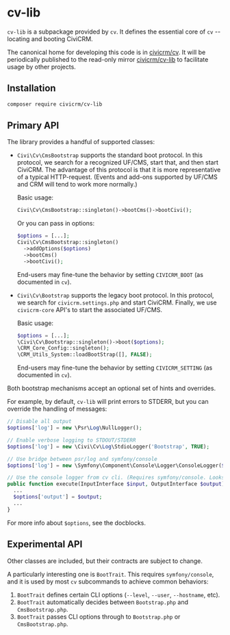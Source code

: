 # cv-lib

`cv-lib` is a subpackage provided by `cv`. It defines the essential core of `cv` -- locating and booting CiviCRM.

The canonical home for developing this code is in [civicrm/cv](https://github.com/civicrm/cv). It will be periodically published to the read-only
mirror [civicrm/cv-lib](https://github.com/civicrm/cv-lib) to facilitate usage by other projects.

## Installation

```bash
composer require civicrm/cv-lib
```

## Primary API

The library provides a handful of supported classes:

* `Civi\Cv\CmsBootstrap` supports the standard boot protocol. In this protocol, we search for a recognized UF/CMS, start
  that, and then start CiviCRM. The advantage of this protocol is that it is more representative of a typical
  HTTP-request. (Events and add-ons supported by UF/CMS and CRM will tend to work more normally.)

    Basic usage:

    ```php
    Civi\Cv\CmsBootstrap::singleton()->bootCms()->bootCivi();
    ```

    Or you can pass in options:

    ```php
    $options = [...];
    Civi\Cv\CmsBootstrap::singleton()
      ->addOptions($options)
      ->bootCms()
      ->bootCivi();
    ```

    End-users may fine-tune the behavior by setting `CIVICRM_BOOT` (as documented in `cv`).

* `Civi\Cv\Bootstrap` supports the legacy boot protocol. In this protocol, we search for `civicrm.settings.php` and
  start CiviCRM. Finally, we use `civicrm-core` API's to start the associated UF/CMS.

    Basic usage:

    ```php
    $options = [...];
    \Civi\Cv\Bootstrap::singleton()->boot($options);
    \CRM_Core_Config::singleton();
    \CRM_Utils_System::loadBootStrap([], FALSE);
    ```

    End-users may fine-tune the behavior by setting `CIVICRM_SETTING` (as documented in `cv`).

Both bootstrap mechanisms accept an optional set of hints and overrides.

For example, by default, `cv-lib` will print errors to STDERR, but you can override the
handling of messages:

```php
// Disable all output
$options['log'] = new \Psr\Log\NullLogger();

// Enable verbose logging to STDOUT/STDERR
$options['log'] = new \Civi\Cv\Log\StdioLogger('Bootstrap', TRUE);

// Use bridge between psr/log and symfony/console
$options['log'] = new \Symfony\Component\Console\Logger\ConsoleLogger($output);

// Use the console logger from cv cli. (Requires symfony/console. Looks a bit prettier.)
public function execute(InputInterface $input, OutputInterface $output) {
  ...
  $options['output'] = $output;
  ...
}
```

For more info about `$options`, see the docblocks.

## Experimental API

Other classes are included, but their contracts are subject to change.

A particularly interesting one is `BootTrait`.  This requires `symfony/console`, and it is used by most `cv` subcommands
to achieve common behaviors:

1. `BootTrait` defines certain CLI options (`--level`, `--user`, `--hostname`, etc).
2. `BootTrait` automatically decides between `Bootstrap.php` and `CmsBootstrap.php`.
3. `BootTrait` passes CLI options through to `Bootstrap.php` or `CmsBootstrap.php`.
